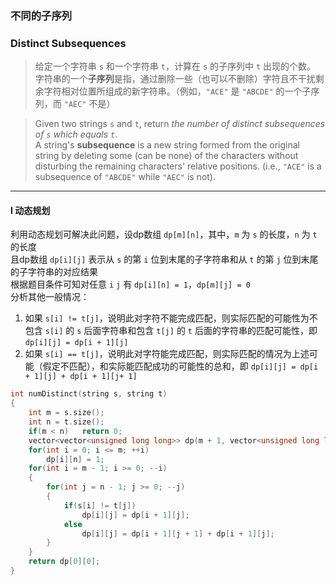 ### 不同的子序列
### Distinct Subsequences

> 给定一个字符串 `s` 和一个字符串 `t`，计算在 `s` 的子序列中 `t` 出现的个数。  
> 字符串的一个**子序列**是指，通过删除一些（也可以不删除）字符且不干扰剩余字符相对位置所组成的新字符串。（例如，`"ACE"` 是 `"ABCDE"` 的一个子序列，而 `"AEC"` 不是）  

> Given two strings `s` and `t`, return *the number of distinct subsequences of `s` which equals `t`*.  
> A string's **subsequence** is a new string formed from the original string by deleting some (can be none) of the characters without disturbing the remaining characters' relative positions. (i.e., `"ACE"` is a subsequence of `"ABCDE"` while `"AEC"` is not).  

----------

#### I 动态规划

利用动态规划可解决此问题，设dp数组 `dp[m][n]`，其中，`m` 为 `s` 的长度，`n` 为 `t` 的长度  
且dp数组 `dp[i][j]` 表示从 `s` 的第 `i` 位到末尾的子字符串和从 `t` 的第 `j` 位到末尾的子字符串的对应结果  
根据题目条件可知对任意 `i` `j` 有 `dp[i][n] = 1`，`dp[m][j] = 0`  
分析其他一般情况：  
1. 如果 `s[i] != t[j]`，说明此对字符不能完成匹配，则实际匹配的可能性为不包含 `s[i]` 的 `s` 后面字符串和包含 `t[j]` 的 `t` 后面的字符串的匹配可能性，即 `dp[i][j] = dp[i + 1][j]`  
2. 如果 `s[i] == t[j]`，说明此对字符能完成匹配，则实际匹配的情况为上述可能（假定不匹配），和实际能匹配成功的可能性的总和，即 `dp[i][j] = dp[i + 1][j] + dp[i + 1][j+ 1]`  

```cpp
int numDistinct(string s, string t) 
{
    int m = s.size();
    int n = t.size();
    if(m < n)   return 0;
    vector<vector<unsigned long long>> dp(m + 1, vector<unsigned long long>(n + 1, 0));
    for(int i = 0; i <= m; ++i)
        dp[i][n] = 1;
    for(int i = m - 1; i >= 0; --i)
    {
        for(int j = n - 1; j >= 0; --j)
        {
            if(s[i] != t[j])
                dp[i][j] = dp[i + 1][j];
            else
                dp[i][j] = dp[i + 1][j + 1] + dp[i + 1][j];
        }
    }
    return dp[0][0];
}
```
